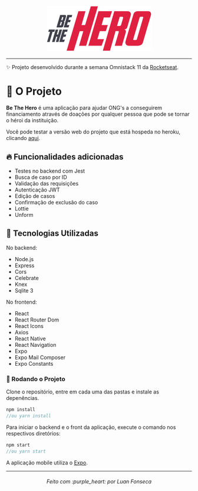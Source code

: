 
<h4 align="center">
<img src="https://github.com/luanfonsecap/be-the-hero/blob/master/mobile/src/assets/logo@3x.png?raw=true" />
</h4>

---
:sparkles: Projeto desenvolvido durante a semana Omnistack 11 da [Rocketseat](https://github.com/Rocketseat). 

# :muscle: O Projeto

**Be The Hero** é uma aplicação para ajudar ONG's a conseguirem financiamento através de doações por qualquer pessoa que pode se tornar o héroi da instituição.

Você pode testar a versão web do projeto que está hospeda no heroku, clicando [aqui](https://luanfonsecap-be-the-hero.herokuapp.com).

## :fire: Funcionalidades adicionadas

 - Testes no backend com Jest
 - Busca de caso por ID
 - Validação das requisições 
 - Autenticação JWT
 - Edição de casos
 - Confirmação de exclusão do caso
 - Lottie
 - Unform

## :rocket: Tecnologias Utilizadas

No backend:

- Node.js
- Express
- Cors
- Celebrate
- Knex
- Sqlite 3

No frontend:

- React
- React Router Dom
- React Icons
- Axios
- React Native
- React Navigation
- Expo
- Expo Mail Composer
- Expo Constants

### :dvd: Rodando o Projeto

Clone o repositório, entre em cada uma das pastas e instale as depenências.
```javascript
npm install 
//ou yarn install
```

Para iniciar o backend e o front da aplicação, execute o comando nos respectivos diretórios:
```javascript
npm start
//ou yarn start
```

A aplicação mobile utiliza o [Expo](https://expo.io/).

---

<h6 align="center">
	Feito com :purple_heart: por Luan Fonseca
</h6>
